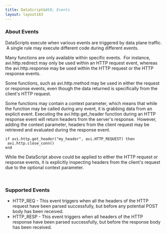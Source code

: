 ```yaml
---
title: DataScript&#58; Events
layout: layout163
---
```

### About Events

DataScripts execute when various events are triggered by data plane traffic.  A single rule may execute different code during different events.

Many functions are only available within specific events.  For instance, avi.http.redirect may only be used within an HTTP request event, whereas the avi.http.response may be used within the HTTP request or the HTTP response events.

Some functions, such as avi.http.method may be used in either the request or response events, even though the data returned is specifically from the client's HTTP request.

Some functions may contain a context parameter, which means that while the function may be called during any event, it is grabbing data from an explicit event. Executing the avi.http.get_header function during an HTTP response event will return headers from the server's response.  However, adding the context parameter, headers from the client request may be retrieved and evaluated during the response event.

<pre><code class="language-lua">if avi.http.get_header("my_header", avi.HTTP_REQUEST) then
 avi.http.close_conn()
end</code></pre>  

While the DataScript above could be applied to either the HTTP request or response events, it is explicitly inspecting headers from the client's request due to the optional context parameter.

 

### Supported Events

* HTTP_REQ - This event triggers when all the headers of the HTTP request have been parsed successfully, but before any potential POST body has been received. 
* HTTP_RESP - This event triggers when all headers of the HTTP response have been parsed successfully, but before the response body has been received. 